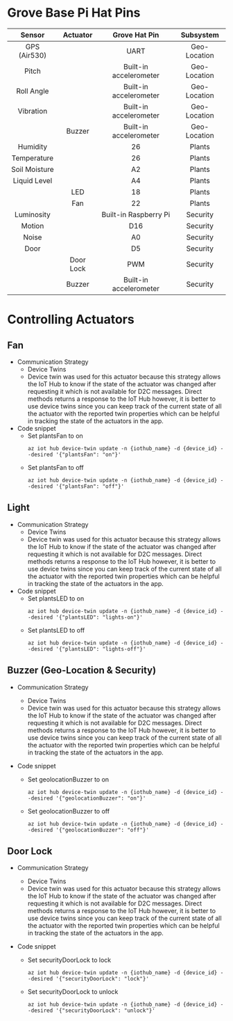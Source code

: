 # Grove Base Pi Hat Pins



|    Sensor     | Actuator  |     Grove Hat Pin      |  Subsystem   |
| :-----------: | :-------: | :--------------------: | :----------: |
| GPS (Air530)  |           |          UART          | Geo-Location |
|     Pitch     |           | Built-in accelerometer | Geo-Location |
|  Roll Angle   |           | Built-in accelerometer | Geo-Location |
|   Vibration   |           | Built-in accelerometer | Geo-Location |
|               |  Buzzer   | Built-in accelerometer | Geo-Location |
|   Humidity    |           |           26           |    Plants    |
|  Temperature  |           |           26           |    Plants    |
| Soil Moisture |           |           A2           |    Plants    |
| Liquid Level  |           |           A4           |    Plants    |
|               |    LED    |           18           |    Plants    |
|               |    Fan    |           22           |    Plants    |
|  Luminosity   |           | Built-in Raspberry Pi  |   Security   |
|    Motion     |           |          D16           |   Security   |
|     Noise     |           |           A0           |   Security   |
|     Door      |           |           D5           |   Security   |
|               | Door Lock |          PWM           |   Security   |
|               |  Buzzer   | Built-in accelerometer |   Security   |

# Controlling Actuators
## Fan

- Communication Strategy
    - Device Twins
    - Device twin was used for this actuator because this strategy allows the IoT Hub to know if the state of the actuator was changed after requesting it which is not available for D2C messages. Direct methods returns a response to the IoT Hub however,       it is better to use device twins since you can keep track of the current state of all the actuator with the reported twin properties which can be helpful in tracking the state of the actuators in the app.
- Code snippet
  - Set plantsFan to on
      ```
      az iot hub device-twin update -n {iothub_name} -d {device_id} --desired '{"plantsFan": "on"}'
      ```
   - Set plantsFan to off
      ```
      az iot hub device-twin update -n {iothub_name} -d {device_id} --desired '{"plantsFan": "off"}'
      ```

## Light

- Communication Strategy
    - Device Twins
    - Device twin was used for this actuator because this strategy allows the IoT Hub to know if the state of the actuator was changed after requesting it which is not available for D2C messages. Direct methods returns a response to the IoT Hub however, it is better to use device twins since you can keep track of the current state of all the actuator with the reported twin properties which can be helpful in tracking the state of the actuators in the app.
- Code snippet
  - Set plantsLED to on
      ```
      az iot hub device-twin update -n {iothub_name} -d {device_id} --desired '{"plantsLED": "lights-on"}'
      ```
   - Set plantsLED to off
      ```
      az iot hub device-twin update -n {iothub_name} -d {device_id} --desired '{"plantsLED": "lights-off"}'
      ```

## Buzzer (Geo-Location & Security)

- Communication Strategy

  - Device Twins
  - Device twin was used for this actuator because this strategy allows the IoT Hub to know if the state of the actuator was changed after requesting it which is not available for D2C messages. Direct methods returns a response to the IoT Hub however, it is better to use device twins since you can keep track of the current state of all the actuator with the reported twin properties which can be helpful in tracking the state of the actuators in the app.

- Code snippet
  - Set geolocationBuzzer to on

    ```
    az iot hub device-twin update -n {iothub_name} -d {device_id} --desired '{"geolocationBuzzer": "on"}'
    ```

  - Set geolocationBuzzer to off

    ```
    az iot hub device-twin update -n {iothub_name} -d {device_id} --desired '{"geolocationBuzzer": "off"}'
    ```

    

## Door Lock

- Communication Strategy
  - Device Twins
  - Device twin was used for this actuator because this strategy allows the IoT Hub to know if the state of the actuator was changed after requesting it which is not available for D2C messages. Direct methods returns a response to the IoT Hub however, it is better to use device twins since you can keep track of the current state of all the actuator with the reported twin properties which can be helpful in tracking the state of the actuators in the app.
  
- Code snippet

  - Set securityDoorLock to lock
    ```
    az iot hub device-twin update -n {iothub_name} -d {device_id} --desired '{"securityDoorLock": "lock"}'
    ```

  - Set securityDoorLock to unlock

    ```
    az iot hub device-twin update -n {iothub_name} -d {device_id} --desired '{"securityDoorLock": "unlock"}'
    ```

    

